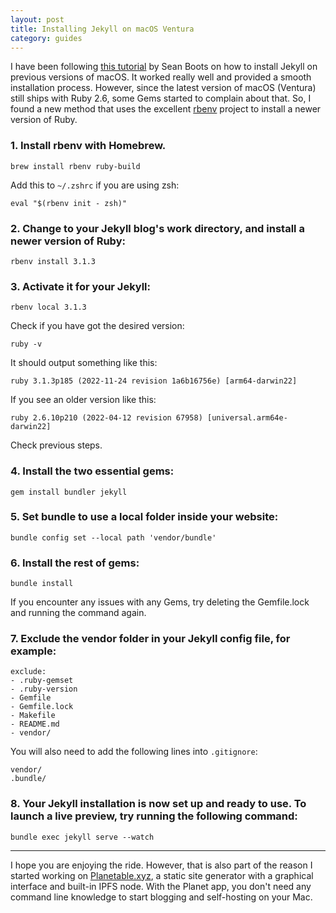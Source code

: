 ```yaml
---
layout: post
title: Installing Jekyll on macOS Ventura
category: guides
---
```


I have been following [this tutorial](https://sboots.ca/2021/07/20/installing-jekyll-locally-on-macos-big-sur/) by Sean Boots on how to install Jekyll on previous versions of macOS. It worked really well and provided a smooth installation process. However, since the latest version of macOS (Ventura) still ships with Ruby 2.6, some Gems started to complain about that. So, I found a new method that uses the excellent [rbenv](https://github.com/rbenv/rbenv) project to install a newer version of Ruby.

### 1. Install rbenv with Homebrew.

```
brew install rbenv ruby-build
```

Add this to `~/.zshrc` if you are using zsh:

```
eval "$(rbenv init - zsh)"
```

### 2. Change to your Jekyll blog's work directory, and install a newer version of Ruby:

```
rbenv install 3.1.3
```

### 3. Activate it for your Jekyll:

```
rbenv local 3.1.3
```

Check if you have got the desired version:

```
ruby -v
```

It should output something like this:

```
ruby 3.1.3p185 (2022-11-24 revision 1a6b16756e) [arm64-darwin22]
```

If you see an older version like this:

```
ruby 2.6.10p210 (2022-04-12 revision 67958) [universal.arm64e-darwin22]
```

Check previous steps.

### 4. Install the two essential gems:

```
gem install bundler jekyll
```

### 5. Set bundle to use a local folder inside your website:

```
bundle config set --local path 'vendor/bundle'
```

### 6. Install the rest of gems:

```
bundle install
```

If you encounter any issues with any Gems, try deleting the Gemfile.lock and running the command again.

### 7. Exclude the vendor folder in your Jekyll config file, for example:

```
exclude:
- .ruby-gemset
- .ruby-version
- Gemfile
- Gemfile.lock
- Makefile
- README.md
- vendor/
```

You will also need to add the following lines into `.gitignore`:

```
vendor/
.bundle/
```

### 8. Your Jekyll installation is now set up and ready to use. To launch a live preview, try running the following command:

```
bundle exec jekyll serve --watch
```

---

I hope you are enjoying the ride. However, that is also part of the reason I started working on [Planetable.xyz](https://planetable.xyz), a static site generator with a graphical interface and built-in IPFS node. With the Planet app, you don't need any command line knowledge to start blogging and self-hosting on your Mac.
